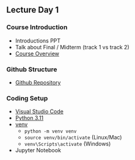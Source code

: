 ## Lecture Day 1

### Course Introduction

- Introductions PPT
- Talk about Final / Midterm (track 1 vs track 2)
- [Course Overview](https://robbyswimmer.github.io/CBU-CSC422/index.html)

### Github Structure

- [Github Repository](https://github.com/robbyswimmer/CBU-CSC422)

### Coding Setup

- [Visual Studio Code](https://code.visualstudio.com/)
- [Python 3.11](https://www.python.org/downloads/release/python-3110/)
- [venv](https://docs.python.org/3/library/venv.html)
    - `python -m venv venv`
    - `source venv/bin/activate` (Linux/Mac)
    - `venv\Scripts\activate` (Windows)
- Jupyter Notebook